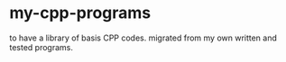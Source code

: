 # my-cpp-programs
to have a library of basis CPP codes. migrated from my own written and tested programs.
